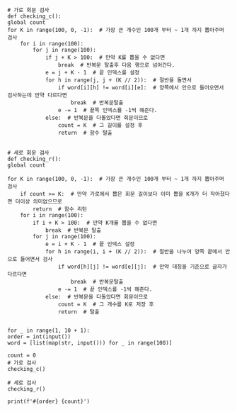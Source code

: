    # 가로 회문 검사
    def checking_c():
    global count
    for K in range(100, 0, -1):  # 가장 큰 개수인 100개 부터 ~ 1개 까지 뽑아주며 검사
        for i in range(100):
            for j in range(100):
                if j + K > 100:  # 만약 K를 뽑을 수 없다면
                    break  # 반복문 탈출후 다음 행으로 넘어간다.
                e = j + K - 1  # 끝 인덱스를 설정
                for h in range(j, j + (K // 2)):  # 절반을 돌면서
                    if word[i][h] != word[i][e]:  # 양쪽에서 안으로 들어오면서 검사하는데 만약 다르다면
                        break  # 반복문탈출
                    e -= 1  # 끝쪽 인덱스를 -1씩 해준다.
                else:  # 반복문을 다돌았다면 회문이므로
                    count = K  # 그 길이를 설정 후
                    return  # 함수 탈출


    # 세로 회문 검사
    def checking_r():
    global count

    for K in range(100, 0, -1):  # 가장 큰 개수인 100개 부터 ~ 1개 까지 뽑아주며 검사
        if count >= K:  # 만약 가로에서 뽑은 회문 길이보다 이미 뽑을 K개가 더 작아졌다면 더이상 의미없으므로
            return  # 함수 리턴
        for i in range(100):
            if i + K > 100:  # 만약 K개를 뽑을 수 없다면
                break  # 반복문 탈출
            for j in range(100):
                e = i + K - 1  # 끝 인덱스 설정
                for h in range(i, i + (K // 2)):  # 절반을 나누어 양쪽 끝에서 안으로 들어면서 검사
                    if word[h][j] != word[e][j]:  # 만약 대칭을 기준으로 글자가 다르다면
                        break  # 반복문탈출
                    e -= 1  # 끝 인덱스를 -1씩 해준다.
                else:  # 반복문을 다돌았다면 회문이므로
                    count = K  # 그 개수를 K로 저장 후
                    return  # 탈출


    for _ in range(1, 10 + 1):
    order = int(input())
    word = [list(map(str, input())) for _ in range(100)]

    count = 0
    # 가로 검사
    checking_c()

    # 세로 검사
    checking_r()

    print(f'#{order} {count}')